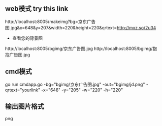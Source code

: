 ## web模式 try this link

http://localhost:8005/makeimg?bg=京东广告图.jpg&x=648&y=207&width=220&height=220&qrtext=http://mxz.so/2u34

+ 查看您的背景图

http://localhost:8005/bgimg/京东广告图.jpg
http://localhost:8005/bgimg/抱抱广告图.jpg


## cmd模式

go run cmdapp.go -bg="bgimg/京东广告图.jpg" -out="bgimg/jd.png" -qrtext="yourlink" -x="648" -y="205" -w="220" -h="220" 

## 输出图片格式
png